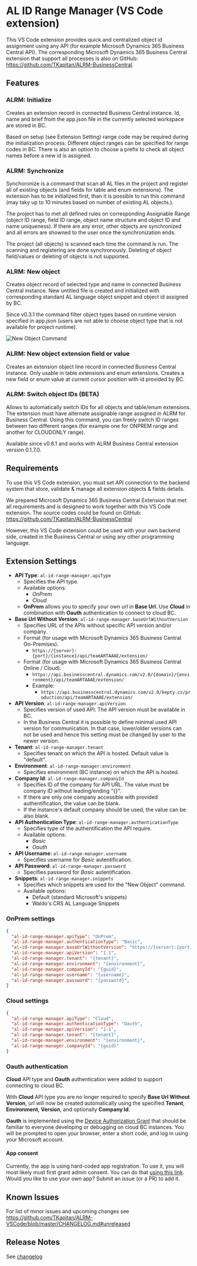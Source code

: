 # AL ID Range Manager (VS Code extension)

This VS Code extension provides quick and centralized object id assignment using any API (for example Microsoft Dynamics 365 Business Central API). The corresponding Microsoft Dynamics 365 Business Central extension that support all processes is also on GitHub: <https://github.com/TKapitan/ALRM-BusinessCentral>.

## Features

### ALRM: Initialize

Creates an extension record in connected Business Central instance. Id, name and brief from the app.json file in the currently selected workspace are stored in BC.

Based on setup (see Extension Setting) range code may be required during the initialization process. Different object ranges can be specified for range codes in BC. There is also an option to choose a prefix to check all object names before a new id is assigned.

### ALRM: Synchronize

Synchoronize is a command that scan all AL files in the project and register all of existing objects (and fields for table and enum extensions). The extension has to be initialized first, than it is possible to run this command (may taky up to 10 minutes based on number of existing AL objects.).

The project has to met all defined rules on corresponding Assignable Range (object ID range, field ID range, object name structure and object ID and name uniqueness). If there are any error, other objects are synchronized and all errors are showned to the user once the synchronization ends.

The project (all objects) is scanned each time the command is run. The scanning and registering are done synchronously. Deleting of object field/values or deleting of objects is not supported.

### ALRM: New object

Creates object record of selected type and name in connected Business Central instance. New untitled file is created and initialized with corresponding standard AL language object snippet and object id assigned by BC.

Since v0.3.1 the command filter object types based on runtime version specified in app.json (users are not able to choose object type that is not available for project runtime).

![New Object Command](./images/newObjectCommand.gif)

### ALRM: New object extension field or value

Creates an extension object line record in connected Business Central instance. Only usable in table extensions and enum extensions. Creates a new field or enum value at current cursor position with id provided by BC.

### ALRM: Switch object IDs (BETA)

Allows to automatically switch IDs for all objects and table/enum extensions. The extension must have alternate assignable range assigned in ALRM for Business Central. Using this command, you can freely switch ID ranges between two different ranges (for example one for ONPREM range and another for CLOUDONLY range).

Available since v0.6.1 and works with ALRM Business Central extension version 0.1.7.0.

## Requirements

To use this VS Code extension, you must set API connection to the backend system that store, validate & manage all extension objects & fields details.

We prepared Microsoft Dynamics 365 Business Central Extension that  met all requirements and is designed to work together with this VS Code extension. The source codes could be found on GitHub: <https://github.com/TKapitan/ALRM-BusinessCentral>

However, this VS Code extension could be used with your own backend side, created in the Business Central or using any other programming language.

## Extension Settings

- **API Type**: `al-id-range-manager.apiType`
  - Specifies the API type.
  - Available options:
    - *OnPrem*
    - *Cloud*
  - **OnPrem** allows you to specify your own url in **Base Url**. Use **Cloud** in combination with **Oauth** authentication to connect to cloud BC.
- **Base Url Without Version**: `al-id-range-manager.baseUrlWithoutVersion`
  - Specifies URL of the APIs without specific API version and/or company.
  - Format (for usage with Microsoft Dynamics 365 Business Central On-Premises).
    - `https://{server}:{port}/{instance}/api/teamARTAAAE/extension/`
  - Format (for usage with Microsoft Dynamics 365 Business Central Online / Cloud).
    - `https://api.businesscentral.dynamics.com/v2.0/{domain}/{environment}/api/teamARTAAAE/extension/`
    - Example:
      - `https://api.businesscentral.dynamics.com/v2.0/kepty.cz/production/api/teamARTAAAE/extension/`
- **API Version**: `al-id-range-manager.apiVersion`
  - Specifies version of used API. The API version must be available in BC.
  - In the Business Central it is possible to define minimal used API version for communication. In that case, lower/older versions can not be used and hence this setting must be changed by user to the newer version.
- **Tenant**: `al-id-range-manager.tenant`
  - Specifies tenant on which the API is hosted. Default value is "default".
- **Environment**: `al-id-range-manager.environment`
  - Specifies environment (BC instance) on which the API is hosted.
- **Company Id**: `al-id-range-manager.companyId`
  - Specifies ID of the company for API URL. The value must be company ID without leading/ending "{}".
  - If there are only one company accessible with provided authentification, the value can be blank.
  - If the instance's default company should be used, the value can be also blank.
- **API Authentication Type**: `al-id-range-manager.authenticationType`
  - Specifies type of the authentification the API require.
  - Available options:
    - *Basic*
    - *Oauth*
- **API Username**: `al-id-range-manager.username`
  - Specifies username for *Basic* autentification.
- **API Password**: `al-id-range-manager.password`
  - Specifies password for *Basic* autentification.
- **Snippets**: `al-id-range-manager.snippets`
  - Specifies which snippets are used for the "New Object" command.
  - Available options:
    - Default (standard Microsoft's snippets)
    - Waldo's CRS AL Language Snippets

### OnPrem settings

```json
{
  "al-id-range-manager.apiType": "OnPrem",
  "al-id-range-manager.authenticationType": "Basic",
  "al-id-range-manager.baseUrlWithoutVersion": "https://{server}:{port}/{instance}/api/teamARTAAAE/extension/",
  "al-id-range-manager.apiVersion": "1.1",
  "al-id-range-manager.tenant": "{tenant}",
  "al-id-range-manager.environment": "{environment}",
  "al-id-range-manager.companyId": "{guid}",
  "al-id-range-manager.username": "{username}",
  "al-id-range-manager.password": "{password}",
}
```

### Cloud settings

```json
{
  "al-id-range-manager.apiType": "Cloud",
  "al-id-range-manager.authenticationType": "Oauth",
  "al-id-range-manager.apiVersion": "1.1",
  "al-id-range-manager.tenant": "{tenant}",
  "al-id-range-manager.environment": "{environment}",
  "al-id-range-manager.companyId": "{guid}"
}
```

### Oauth authentication

**Cloud** API type and **Oauth** authentication were added to support connecting to cloud BC.

With **Cloud** API type you are no longer required to specify **Base Url Without Version**, url will now be created automatically using the specified **Tenant**, **Environment**, **Version**, and optionally **Company Id**.

**Oauth** is implemented using the [Device Authorization Grant](https://oauth.net/2/device-flow/) that should be familiar to everyone developing or debugging on cloud BC instances. You will be prompted to open your browser, enter a short code, and log in using your Microsoft account.

#### App consent

Currently, the app is using hard-coded app registration. To use it, you will most likely must first grant admin consent. You can do that [using this link](https://login.microsoftonline.com/organizations/adminconsent?client_id=d64dcf39-568d-4049-a24e-0f3ac9113dbd).
Would you like to use your own app? Submit an issue (or a PR) to add it.

## Known Issues

For list of minor issues and upcoming changes see <https://github.com/TKapitan/ALRM-VSCode/blob/master/CHANGELOG.md#unreleased>

## Release Notes

See [changelog](https://github.com/TKapitan/ALRM-VSCode/blob/master/CHANGELOG.md)
